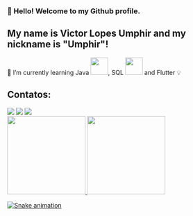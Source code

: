<!--
**umphir/umphir** is a ✨ _special_ ✨ repository because its `README.md` (this file) appears on your GitHub profile.

Here are some ideas to get you started:

- 🔭 I’m currently working on ...
- 🌱 I’m currently learning ...
- 👯 I’m looking to collaborate on ...
- 🤔 I’m looking for help with ...
- 💬 Ask me about ...
- 📫 How to reach me: ...
- 😄 Pronouns: ...
- ⚡ Fun fact: ...
-->
### 👋 Hello! Welcome to my Github profile.
## My name is Victor Lopes Umphir and my nickname is "Umphir"!
🌱 I’m currently learning Java <img src="https://cdn.jsdelivr.net/gh/devicons/devicon@latest/icons/java/java-original-wordmark.svg"  width="40" height="40" />, SQL <img src="https://cdn.jsdelivr.net/gh/devicons/devicon@latest/icons/azuresqldatabase/azuresqldatabase-original.svg"  width="40" height="40" /> and Flutter :bulb: 

 ## Contatos:
<div>
<a href="https://www.linkedin.com/in/victor-lopes-umphir-b662a6151/" target="_blank"><img loading="lazy" src="https://img.shields.io/badge/-LinkedIn-%230077B5?style=for-the-badge&logo=linkedin&logoColor=white" target="_blank"></a> 
<a href="https://www.instagram.com/victorumphir/" target="_blank"><img loading="lazy" src="https://img.shields.io/badge/-Instagram-%23E4405F?style=for-the-badge&logo=instagram&logoColor=white" target="_blank"></a>
<a href = "https://www.victor.umphir@gmail.com"><img loading="lazy" src="https://img.shields.io/badge/Gmail-D14836?style=for-the-badge&logo=gmail&logoColor=white" target="_blank"></a>
</div>
<div>
<a href="https://github.com/umphir">
<img loading="lazy" height="180em" src="https://github-readme-stats.vercel.app/api/top-langs/?username=umphir&layout=compact&langs_count=7&theme=dracula"/>
<img loading="lazy" height="180em" src="https://github-readme-stats.vercel.app/api?umphir&show_icons=true&theme=dracula&include_all_commits=true&count_private=true"/>
</div>


![Snake animation](https://github.com/umphir/umphir/blob/output/github-contribution-grid-snake.svg)

